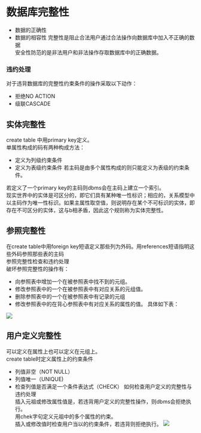 # 数据库完整性 
- 数据的正确性
- 数据的相容性
完整性是阻止合法用户通过合法操作向数据库中加入不正确的数据  
安全性防范的是非法用户和非法操作存取数据库中的正确数据。  
### 违约处理
对于违背数据库的完整性约束条件的操作采取以下动作：

- 拒绝NO ACTION
- 级联CASCADE
## 实体完整性 ##
create table 中用primary key定义。  
单属性构成的码有两种构成方法：  

- 定义为列级约束条件
- 定义为表级约束条件
若主码是由多个属性构成的则只能定义为表级的约束条件。  

若定义了一个primary key的主码则dbms会在主码上建立一个索引。  
现实世界中的实体是可区分的，即它们具有某种唯一性标识；相应的，关系模型中以主码作为唯一性标识。如果主属性取空值，则说明存在某个不可标识的实体，即存在不可区分的实体，这与b相矛盾，因此这个规则称为实体完整性。    
## 参照完整性 ##
在create table中用foreign key短语定义那些列为外码。用references短语指明这些外码参照那些表的主码  
参照完整性检查和违约处理  
破坏参照完整性的操作有：  

- 向参照表中增加一个在被参照表中找不到的元组。
- 修改参照表中的一个在被参照表中有对应关系的元组值。
- 删除参照表中的一个在被参照表中有记录的元组
- 修改参照表中的在背心参照表中有对应关系的属性的值。
具体如下表：  

![](http://i.imgur.com/wW5q7sS.jpg)  
## 用户定义完整性 ##
可以定义在属性上也可以定义在元组上。  
create table时定义属性上的约束条件  
- 列值非空（NOT NULL）
- 列值唯一（UNIQUE)
- 检查列值是否满足一个条件表达式（CHECK）
如何检查用户定义的完整性与违约处理  
插入元祖或修改属性值是，若违背用户定义的完整性操作，则dbms会拒绝执行。  
用chek字句定义元祖中的多个属性的约束。  
插入或修改值时检查用户当以的约束条件，若违背则拒绝执行。
![](http://i.imgur.com/TeIzlnN.jpg)  
